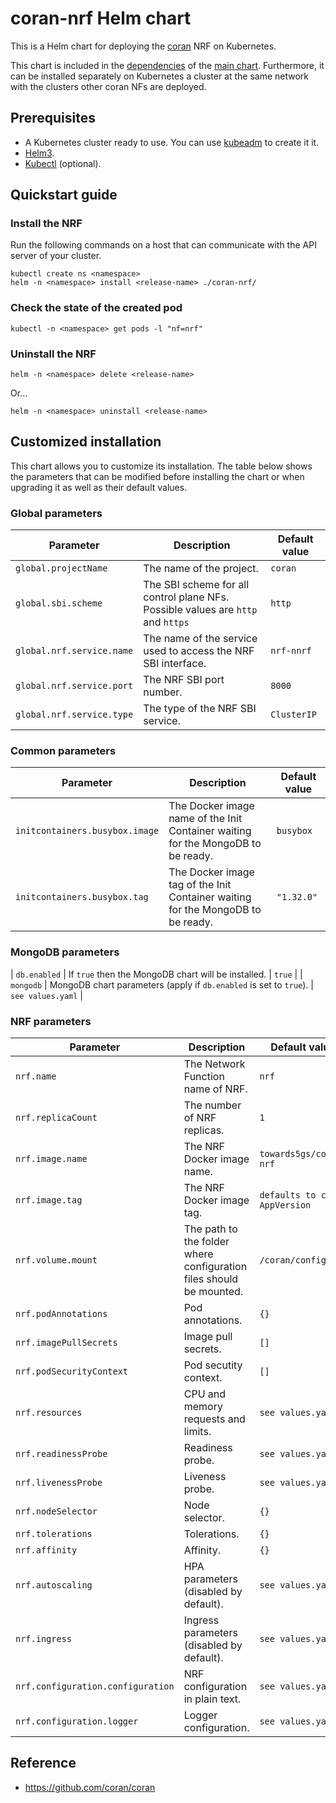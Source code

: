 # coran-nrf Helm chart

This is a Helm chart for deploying the [coran](https://github.com/coran/coran) NRF on Kubernetes.

This chart is included in the [dependencies](/charts/coran/charts) of the [main chart](/charts/coran). Furthermore, it can be installed separately on Kubernetes a cluster at the same network with the clusters other coran NFs are deployed.

## Prerequisites
 - A Kubernetes cluster ready to use. You can use [kubeadm](https://kubernetes.io/docs/setup/production-environment/tools/kubeadm/create-cluster-kubeadm/) to create it it.
 - [Helm3](https://helm.sh/docs/intro/install/).
 - [Kubectl](https://kubernetes.io/docs/tasks/tools/install-kubectl/) (optional).

## Quickstart guide

### Install the NRF
Run the following commands on a host that can communicate with the API server of your cluster.
```console
kubectl create ns <namespace>
helm -n <namespace> install <release-name> ./coran-nrf/
```

### Check the state of the created pod
```console
kubectl -n <namespace> get pods -l "nf=nrf"
```

### Uninstall the NRF
```console
helm -n <namespace> delete <release-name>
```
Or...
```console
helm -n <namespace> uninstall <release-name>
```

## Customized installation
This chart allows you to customize its installation. The table below shows the parameters that can be modified before installing the chart or when upgrading it as well as their default values.

### Global parameters

| Parameter | Description | Default value |
| --- | --- | --- |
| `global.projectName` | The name of the project. | `coran` |
| `global.sbi.scheme` | The SBI scheme for all control plane NFs. Possible values are `http` and `https` | `http` |
| `global.nrf.service.name` | The name of the service used to access the NRF SBI interface. | `nrf-nnrf` |
| `global.nrf.service.port` | The NRF SBI port number. | `8000` |
| `global.nrf.service.type` | The type of the NRF SBI service. | `ClusterIP` |

### Common parameters
| Parameter | Description | Default value |
| --- | --- | --- |
| `initcontainers.busybox.image` | The Docker image name of the Init Container waiting for the MongoDB to be ready. | `busybox` |
| `initcontainers.busybox.tag` | The Docker image tag of the Init Container waiting for the MongoDB to be ready. | `"1.32.0"` |

### MongoDB parameters
| `db.enabled` | If `true` then the MongoDB chart will be installed. | `true` |
| `mongodb` | MongoDB chart parameters (apply if `db.enabled` is set to `true`). | `see values.yaml` |

### NRF parameters

| Parameter | Description | Default value |
| --- | --- | --- |
| `nrf.name` | The Network Function name of NRF. | `nrf` |
| `nrf.replicaCount` | The number of NRF replicas. | `1` |
| `nrf.image.name` | The NRF Docker image name. | `towards5gs/coran-nrf` |
| `nrf.image.tag` | The NRF Docker image tag. | `defaults to chart AppVersion` |
| `nrf.volume.mount` | The path to the folder where configuration files should be mounted. | `/coran/config/`|
| `nrf.podAnnotations` | Pod annotations. | `{}`|
| `nrf.imagePullSecrets` | Image pull secrets. | `[]`|
| `nrf.podSecurityContext` | Pod secutity context. | `[]`|
| `nrf.resources` | CPU and memory requests and limits. | `see values.yaml`|
| `nrf.readinessProbe` | Readiness probe. | `see values.yaml`|
| `nrf.livenessProbe` | Liveness probe. | `see values.yaml`|
| `nrf.nodeSelector` | Node selector. | `{}`|
| `nrf.tolerations` | Tolerations. | `{}`|
| `nrf.affinity` | Affinity. | `{}`|
| `nrf.autoscaling` | HPA parameters (disabled by default). | `see values.yaml`|
| `nrf.ingress` | Ingress parameters (disabled by default). | `see values.yaml`|
| `nrf.configuration.configuration` | NRF configuration in plain text. | `see values.yaml`|
| `nrf.configuration.logger` | Logger configuration. | `see values.yaml`|


## Reference
 - https://github.com/coran/coran
